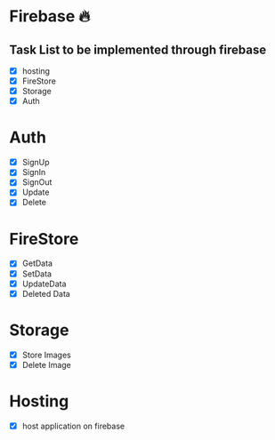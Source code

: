 # Firebase 🔥

## Task List to be implemented through firebase

- [x] hosting
- [x] FireStore
- [x] Storage
- [x] Auth

<!--  -->

# Auth

- [x] SignUp
- [x] SignIn
- [x] SignOut
- [x] Update
- [x] Delete

# FireStore

- [x] GetData
- [x] SetData
- [x] UpdateData
- [x] Deleted Data

# Storage

- [x] Store Images
- [x] Delete Image

# Hosting

- [x] host application on firebase
